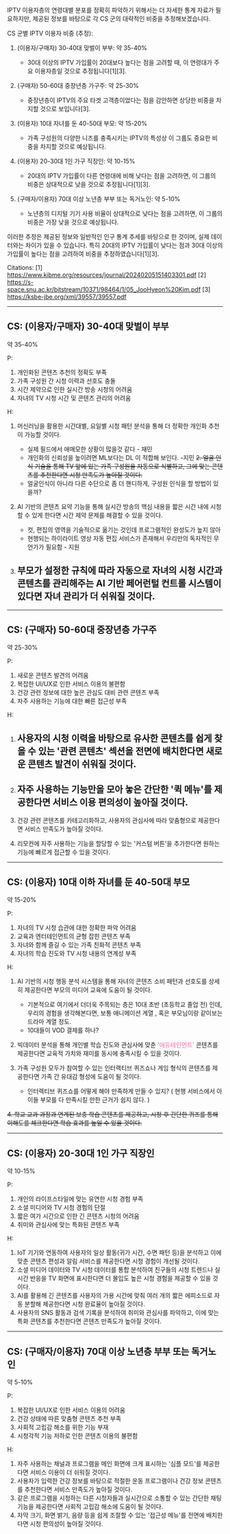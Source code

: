 IPTV 이용자층의 연령대별 분포를 정확히 파악하기 위해서는 더 자세한 통계 자료가 필요하지만, 제공된 정보를 바탕으로 각 CS 군의 대략적인 비중을 추정해보겠습니다.

CS 군별 IPTV 이용자 비중 (추정):

1. (이용자/구매자) 30-40대 맞벌이 부부: 약 35-40%
   - 30대 이상의 IPTV 가입률이 20대보다 높다는 점을 고려할 때, 이 연령대가 주요 이용자층일 것으로 추정됩니다[1][3].

2. (구매자) 50-60대 중장년층 가구주: 약 25-30%
   - 중장년층이 IPTV의 주요 타겟 고객층이었다는 점을 감안하면 상당한 비중을 차지할 것으로 보입니다[3].

3. (이용자) 10대 자녀를 둔 40-50대 부모: 약 15-20%
   - 가족 구성원의 다양한 니즈를 충족시키는 IPTV의 특성상 이 그룹도 중요한 비중을 차지할 것으로 예상됩니다.

4. (이용자) 20-30대 1인 가구 직장인: 약 10-15%
   - 20대의 IPTV 가입률이 다른 연령대에 비해 낮다는 점을 고려하면, 이 그룹의 비중은 상대적으로 낮을 것으로 추정됩니다[1][3].

5. (구매자/이용자) 70대 이상 노년층 부부 또는 독거노인: 약 5-10%
   - 노년층의 디지털 기기 사용 비율이 상대적으로 낮다는 점을 고려하면, 이 그룹의 비중은 가장 낮을 것으로 예상됩니다.

이러한 추정은 제공된 정보와 일반적인 인구 통계 추세를 바탕으로 한 것이며, 실제 데이터와는 차이가 있을 수 있습니다. 특히 20대의 IPTV 가입률이 낮다는 점과 30대 이상의 가입률이 높다는 점을 고려하여 비중을 추정하였습니다[1][3].

Citations:
[1] https://www.kibme.org/resources/journal/20240205151403301.pdf
[2] https://s-space.snu.ac.kr/bitstream/10371/98464/1/05_JooHyeon%20Kim.pdf
[3] https://ksbe-jbe.org/xml/39557/39557.pdf


---

## CS: (이용자/구매자) 30-40대 맞벌이 부부 
약 35-40%

P:
1. 개인화된 콘텐츠 추천의 정확도 부족
2. 가족 구성원 간 시청 이력과 선호도 충돌
3. 시간 제약으로 인한 실시간 방송 시청의 어려움
4. 자녀의 TV 시청 시간 및 콘텐츠 관리의 어려움

H:
1. 머신러닝을 활용한 시간대별, 요일별 시청 패턴 분석을 통해 더 정확한 개인화 추천이 가능할 것이다.
	- 실제 필드에서 애매모한 상황이 많을것 같다 - 재민
	- 개인화의 신뢰성을 높이려면 ML보다는 DL 이 적합해 보인다. -지민
 ~~2. 얼굴 인식 기술을 통해 TV 앞에 있는 가족 구성원을 자동으로 식별하고, 그에 맞는 콘텐츠를 추천한다면 시청 만족도가 높아질 것이다.~~
	- 얼굴인식이 아니라 다른 수단으로 좀 더 핸디하게, 구성원 인식을 할 방법이 있을까?

3. AI 기반의 콘텐츠 요약 기능을 통해 실시간 방송의 핵심 내용을 짧은 시간 내에 시청할 수 있게 한다면 시간 제약 문제를 해결할 수 있을 것이다.
	- 컷, 편집의 영역을 기술적으로 옮기는 것인데 프로그램적인 완성도가 높지 않아 
	- 현행되는 하이라이트 영상 자동 편집 서비스가 존재해서 우리만의 독자적인 무언가가 필요함 - 지원

4. 부모가 설정한 규칙에 따라 자동으로 자녀의 시청 시간과 콘텐츠를 관리해주는 AI 기반 페어런털 컨트롤 시스템이 있다면 자녀 관리가 더 쉬워질 것이다.
	- 

---

## CS: (구매자) 50-60대 중장년층 가구주
약 25-30%

P:
1. 새로운 콘텐츠 발견의 어려움
2. 복잡한 UI/UX로 인한 서비스 이용의 불편함
3. 건강 관련 정보에 대한 높은 관심도 대비 관련 콘텐츠 부족
4. 자주 사용하는 기능에 대한 빠른 접근성 부족

H:
1. 사용자의 시청 이력을 바탕으로 유사한 콘텐츠를 쉽게 찾을 수 있는 '관련 콘텐츠' 섹션을 전면에 배치한다면 새로운 콘텐츠 발견이 쉬워질 것이다.
   - 
2. 자주 사용하는 기능만을 모아 놓은 간단한 '퀵 메뉴'를 제공한다면 서비스 이용 편의성이 높아질 것이다.
   - 
3. 건강 관련 콘텐츠를 카테고리화하고, 사용자의 관심사에 따라 맞춤형으로 제공한다면 서비스 만족도가 높아질 것이다.
   
4. 리모컨에 자주 사용하는 기능을 할당할 수 있는 '커스텀 버튼'을 추가한다면 원하는 기능에 빠르게 접근할 수 있을 것이다.

---

## CS: (이용자) 10대 이하 자녀를 둔 40-50대 부모
약 15-20%

P:
1. 자녀의 TV 시청 습관에 대한 정확한 파악 어려움
2. 교육과 엔터테인먼트의 균형 잡힌 콘텐츠 부족
3. 자녀와 함께 즐길 수 있는 가족 친화적 콘텐츠 부족
4. 자녀의 학습 진도와 TV 시청 내용의 연계성 부족

H:
1. AI 기반의 시청 행동 분석 시스템을 통해 자녀의 콘텐츠 소비 패턴과 선호도를 상세히 제공한다면 부모의 미디어 교육에 도움이 될 것이다.
   - 기본적으로 여기에서 더더욱 주목되는 층은 10대 초반 (초등학교 졸업 전) 인데, 우리의 경험을 생각해본다면, 보통 애니메이션 계열 , 혹은 부모님이랑 같이보는 드라마 계열 정도. 
   - 10대들이 VOD 결제를 하나?
 
2. 빅데이터 분석을 통해 개인별 학습 진도와 관심사에 맞춘 <span style="color:rgb(255, 102, 163)">'에듀테인먼트'</span> 콘텐츠를 제공한다면 교육적 가치와 재미를 동시에 충족시킬 수 있을 것이다.
   
   
3. 가족 구성원 모두가 참여할 수 있는 인터랙티브 퀴즈쇼나 게임 형식의 콘텐츠를 제공한다면 가족 간 유대감 형성에 도움이 될 것이다.
   - 인터렉티브 퀴즈쇼를 어떻게 해야 만족하게 만들 수 있지? ( 현행 서비스에서 아이들 부모를 다 만족시킬 만한 근거가 쉽지 않다. )
   
~~4. 학교 교과 과정과 연계된 보충 학습 콘텐츠를 제공하고, 시청 후 간단한 퀴즈를 통해 이해도를 체크한다면 학습 효과를 높일 수 있을 것이다.~~
   
   

---

## CS: (이용자) 20-30대 1인 가구 직장인
약 10-15%

P:
1. 개인의 라이프스타일에 맞는 유연한 시청 경험 부족
2. 소셜 미디어와 TV 시청 경험의 단절
3. 짧은 여가 시간으로 인한 긴 콘텐츠 시청의 어려움
4. 취미와 관심사에 맞는 특화된 콘텐츠 부족

H:
1. IoT 기기와 연동하여 사용자의 일상 활동(귀가 시간, 수면 패턴 등)을 분석하고 이에 맞춘 콘텐츠 편성과 알림 서비스를 제공한다면 시청 경험이 개선될 것이다.
2. 소셜 미디어 데이터와 TV 시청 데이터를 통합 분석하여 친구들의 시청 트렌드나 실시간 반응을 TV 화면에 표시한다면 더 몰입도 높은 시청 경험을 제공할 수 있을 것이다.
3. AI를 활용해 긴 콘텐츠를 사용자의 가용 시간에 맞춰 여러 개의 짧은 에피소드로 자동 분할해 제공한다면 시청 완료율이 높아질 것이다.
4. 사용자의 SNS 활동과 검색 기록을 분석하여 취미와 관심사를 파악하고, 이에 맞는 특화 콘텐츠를 추천한다면 콘텐츠 만족도가 높아질 것이다.

---

## CS: (구매자/이용자) 70대 이상 노년층 부부 또는 독거노인
약 5-10%

P:
1. 복잡한 UI/UX로 인한 서비스 이용의 어려움
2. 건강 상태에 따른 맞춤형 콘텐츠 추천 부족
3. 사회적 고립감 해소를 위한 기능 부재
4. 시청각적 기능 저하로 인한 콘텐츠 이용의 불편함

H:
1. 자주 사용하는 채널과 프로그램을 메인 화면에 크게 표시하는 '심플 모드'를 제공한다면 서비스 이용이 더 쉬워질 것이다.
2. 사용자가 입력한 건강 정보를 바탕으로 적절한 운동 프로그램이나 건강 정보 콘텐츠를 추천한다면 서비스 만족도가 높아질 것이다.
3. 같은 프로그램을 시청하는 다른 시청자들과 실시간으로 소통할 수 있는 간단한 채팅 기능을 제공한다면 사회적 고립감 해소에 도움이 될 것이다.
4. 자막 크기, 화면 밝기, 음량 등을 쉽게 조절할 수 있는 '접근성 메뉴'를 전면에 배치한다면 시청 편의성이 높아질 것이다.